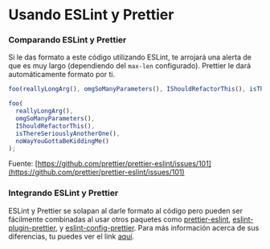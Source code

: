 # Usando ESLint y Prettier


### Comparando ESLint y Prettier

Si le das formato a este código utilizando ESLint, te arrojará una alerta de que es muy largo (dependiendo del `max-len` configurado). Prettier le dará automáticamente formato por ti.

```javascript
foo(reallyLongArg(), omgSoManyParameters(), IShouldRefactorThis(), isThereSeriouslyAnotherOne(), noWayYouGottaBeKiddingMe());
```

```javascript
foo(
  reallyLongArg(),
  omgSoManyParameters(),
  IShouldRefactorThis(),
  isThereSeriouslyAnotherOne(),
  noWayYouGottaBeKiddingMe()
);
```

Fuente: [https://github.com/prettier/prettier-eslint/issues/101](https://github.com/prettier/prettier-eslint/issues/101)

### Integrando ESLint y Prettier

ESLint y Prettier se solapan al darle formato al código pero pueden ser fácilmente combinadas al usar otros paquetes como [prettier-eslint](https://github.com/prettier/prettier-eslint), [eslint-plugin-prettier](https://github.com/prettier/eslint-plugin-prettier), y [eslint-config-prettier](https://github.com/prettier/eslint-config-prettier). Para más información acerca de sus diferencias, tu puedes ver el link [aquí](https://stackoverflow.com/questions/44690308/whats-the-difference-between-prettier-eslint-eslint-plugin-prettier-and-eslint).
